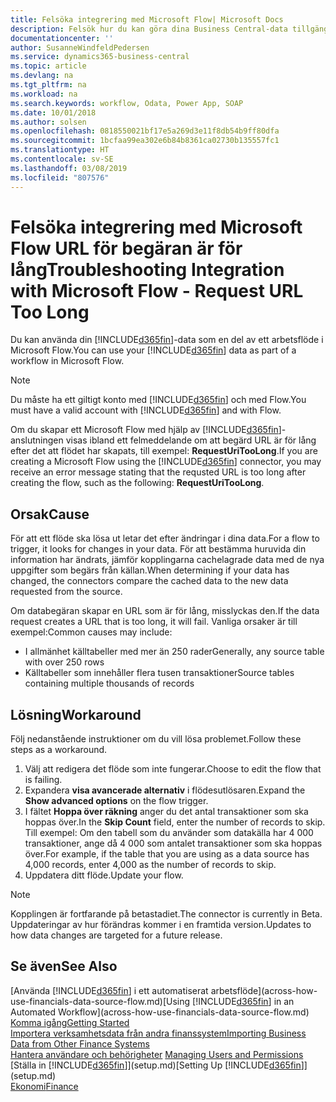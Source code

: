 ```yaml
---
title: Felsöka integrering med Microsoft Flow| Microsoft Docs
description: Felsök hur du kan göra dina Business Central-data tillgängliga som datakälla och ange en OData-URL för dina webbtjänster för att skapa ett automatiskt arbetsflöde.
documentationcenter: ''
author: SusanneWindfeldPedersen
ms.service: dynamics365-business-central
ms.topic: article
ms.devlang: na
ms.tgt_pltfrm: na
ms.workload: na
ms.search.keywords: workflow, Odata, Power App, SOAP
ms.date: 10/01/2018
ms.author: solsen
ms.openlocfilehash: 0818550021bf17e5a269d3e11f8db54b9ff80dfa
ms.sourcegitcommit: 1bcfaa99ea302e6b84b8361ca02730b135557fc1
ms.translationtype: HT
ms.contentlocale: sv-SE
ms.lasthandoff: 03/08/2019
ms.locfileid: "807576"
---
```

# <a name="troubleshooting-integration-with-microsoft-flow---request-url-too-long"></a><span data-ttu-id="ff309-103">Felsöka integrering med Microsoft Flow URL för begäran är för lång</span><span class="sxs-lookup"><span data-stu-id="ff309-103">Troubleshooting Integration with Microsoft Flow - Request URL Too Long</span></span>
<span data-ttu-id="ff309-104">Du kan använda din [!INCLUDE[d365fin](includes/d365fin_md.md)]-data som en del av ett arbetsflöde i Microsoft Flow.</span><span class="sxs-lookup"><span data-stu-id="ff309-104">You can use your [!INCLUDE[d365fin](includes/d365fin_md.md)] data as part of a workflow in Microsoft Flow.</span></span>  

> [!NOTE]  
>   <span data-ttu-id="ff309-105">Du måste ha ett giltigt konto med [!INCLUDE[d365fin](includes/d365fin_md.md)] och med Flow.</span><span class="sxs-lookup"><span data-stu-id="ff309-105">You must have a valid account with [!INCLUDE[d365fin](includes/d365fin_md.md)] and with Flow.</span></span>  

<span data-ttu-id="ff309-106">Om du skapar ett Microsoft Flow med hjälp av [!INCLUDE[d365fin](includes/d365fin_md.md)]-anslutningen visas ibland ett felmeddelande om att begärd URL är för lång efter det att flödet har skapats, till exempel: **RequestUriTooLong**.</span><span class="sxs-lookup"><span data-stu-id="ff309-106">If you are creating a Microsoft Flow using the [!INCLUDE[d365fin](includes/d365fin_md.md)] connector, you may receive an error message stating that the requsted URL is too long after creating the flow, such as the following: **RequestUriTooLong**.</span></span>

## <a name="cause"></a><span data-ttu-id="ff309-107">Orsak</span><span class="sxs-lookup"><span data-stu-id="ff309-107">Cause</span></span>
<span data-ttu-id="ff309-108">För att ett flöde ska lösa ut letar det efter ändringar i dina data.</span><span class="sxs-lookup"><span data-stu-id="ff309-108">For a flow to trigger, it looks for changes in your data.</span></span> <span data-ttu-id="ff309-109">För att bestämma huruvida din information har ändrats, jämför kopplingarna cachelagrade data med de nya uppgifter som begärs från källan.</span><span class="sxs-lookup"><span data-stu-id="ff309-109">When determining if your data has changed, the connectors compare the cached data to the new data requested from the source.</span></span>  

<span data-ttu-id="ff309-110">Om databegäran skapar en URL som är för lång, misslyckas den.</span><span class="sxs-lookup"><span data-stu-id="ff309-110">If the data request creates a URL that is too long, it will fail.</span></span> <span data-ttu-id="ff309-111">Vanliga orsaker är till exempel:</span><span class="sxs-lookup"><span data-stu-id="ff309-111">Common causes may include:</span></span>
- <span data-ttu-id="ff309-112">I allmänhet källtabeller med mer än 250 rader</span><span class="sxs-lookup"><span data-stu-id="ff309-112">Generally, any source table with over 250 rows</span></span>
- <span data-ttu-id="ff309-113">Källtabeller som innehåller flera tusen transaktioner</span><span class="sxs-lookup"><span data-stu-id="ff309-113">Source tables containing multiple thousands of records</span></span>

## <a name="workaround"></a><span data-ttu-id="ff309-114">Lösning</span><span class="sxs-lookup"><span data-stu-id="ff309-114">Workaround</span></span>
<span data-ttu-id="ff309-115">Följ nedanstående instruktioner om du vill lösa problemet.</span><span class="sxs-lookup"><span data-stu-id="ff309-115">Follow these steps as a workaround.</span></span>
1. <span data-ttu-id="ff309-116">Välj att redigera det flöde som inte fungerar.</span><span class="sxs-lookup"><span data-stu-id="ff309-116">Choose to edit the flow that is failing.</span></span>
2. <span data-ttu-id="ff309-117">Expandera **visa avancerade alternativ** i flödesutlösaren.</span><span class="sxs-lookup"><span data-stu-id="ff309-117">Expand the **Show advanced options** on the flow trigger.</span></span>
3. <span data-ttu-id="ff309-118">I fältet **Hoppa över räkning** anger du det antal transaktioner som ska hoppas över.</span><span class="sxs-lookup"><span data-stu-id="ff309-118">In the **Skip Count** field, enter the number of records to skip.</span></span>  
<span data-ttu-id="ff309-119">Till exempel: Om den tabell som du använder som datakälla har 4 000 transaktioner, ange då 4 000 som antalet transaktioner som ska hoppas över.</span><span class="sxs-lookup"><span data-stu-id="ff309-119">For example, if the table that you are using as a data source has 4,000 records, enter 4,000 as the number of records to skip.</span></span>
4. <span data-ttu-id="ff309-120">Uppdatera ditt flöde.</span><span class="sxs-lookup"><span data-stu-id="ff309-120">Update your flow.</span></span>

> [!NOTE]  
> <span data-ttu-id="ff309-121">Kopplingen är fortfarande på betastadiet.</span><span class="sxs-lookup"><span data-stu-id="ff309-121">The connector is currently in Beta.</span></span> <span data-ttu-id="ff309-122">Uppdateringar av hur förändras kommer i en framtida version.</span><span class="sxs-lookup"><span data-stu-id="ff309-122">Updates to how data changes are targeted for a future release.</span></span>


## <a name="see-also"></a><span data-ttu-id="ff309-123">Se även</span><span class="sxs-lookup"><span data-stu-id="ff309-123">See Also</span></span>
<span data-ttu-id="ff309-124">[Använda [!INCLUDE[d365fin](includes/d365fin_md.md)] i ett automatiserat arbetsflöde](across-how-use-financials-data-source-flow.md)</span><span class="sxs-lookup"><span data-stu-id="ff309-124">[Using [!INCLUDE[d365fin](includes/d365fin_md.md)] in an Automated Workflow](across-how-use-financials-data-source-flow.md)</span></span>  
[<span data-ttu-id="ff309-125">Komma igång</span><span class="sxs-lookup"><span data-stu-id="ff309-125">Getting Started</span></span>](product-get-started.md)  
[<span data-ttu-id="ff309-126">Importera verksamhetsdata från andra finanssystem</span><span class="sxs-lookup"><span data-stu-id="ff309-126">Importing Business Data from Other Finance Systems</span></span>](across-import-data-configuration-packages.md)  
<span data-ttu-id="ff309-127">[Hantera användare och behörigheter](ui-how-users-permissions.md)  </span><span class="sxs-lookup"><span data-stu-id="ff309-127">[Managing Users and Permissions](ui-how-users-permissions.md)  </span></span>  
<span data-ttu-id="ff309-128">[Ställa in [!INCLUDE[d365fin](includes/d365fin_md.md)]](setup.md)</span><span class="sxs-lookup"><span data-stu-id="ff309-128">[Setting Up [!INCLUDE[d365fin](includes/d365fin_md.md)]](setup.md)</span></span>  
[<span data-ttu-id="ff309-129">Ekonomi</span><span class="sxs-lookup"><span data-stu-id="ff309-129">Finance</span></span>](finance.md)  
